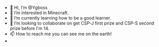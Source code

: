 - 👋 Hi, I’m @Ygboss
- 👀 I’m interested in Minecraft.
- 🌱 I’m currently learning how to be a good learner.
- 💞️ I’m looking to collaborate on get CSP-J first prize and CSP-S second prize before I'm 14.
- 📫 How to reach me you can see me on the earth!
-
